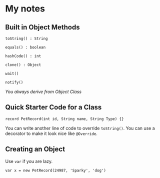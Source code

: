 # My notes

## Built in Object Methods
```
toString() : String

equals() : boolean

hashCode() : int

clone() : Object

wait()

notify()
```

*You always derive from Object Class*

## Quick Starter Code for a Class

`record PetRecord(int id, String name, String Type) {}`

You can write another line of code to override `toString()`. You can use a decorator to make it look nice like `@Override`.

## Creating an Object

Use `var` if you are lazy.

`var x = new PetRecord(24987, 'Sparky', 'dog')`

